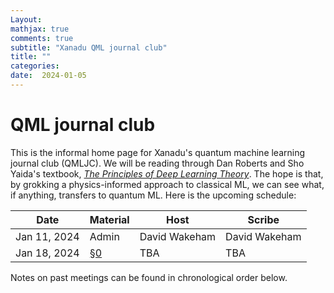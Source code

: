 ```yaml
---
Layout: 
mathjax: true
comments: true
subtitle: "Xanadu QML journal club"
title: ""
categories: 
date:  2024-01-05
---
```


<link rel="stylesheet" type="text/css" href="{{ site.baseurl }}/style2.css" />

# QML journal club

This is the informal home page for Xanadu's quantum machine learning
journal club (QMLJC).
We will be reading through Dan Roberts and Sho Yaida's textbook,
[*The Principles of Deep Learning Theory*](https://deeplearningtheory.com/).
The hope is that, by grokking a physics-informed approach to classical
ML, we can see what, if anything, transfers to quantum ML.
Here is the upcoming schedule:

| Date              | Material            | Host                 | Scribe        |
|-----------|-------------|--------------|-----------|
| Jan 11, 2024 | Admin               | David Wakeham | David Wakeham |
| Jan 18, 2024 | [§0](https://arxiv.org/pdf/2106.10165.pdf) | TBA           | TBA           |


Notes on past meetings can be found in chronological order
below.
